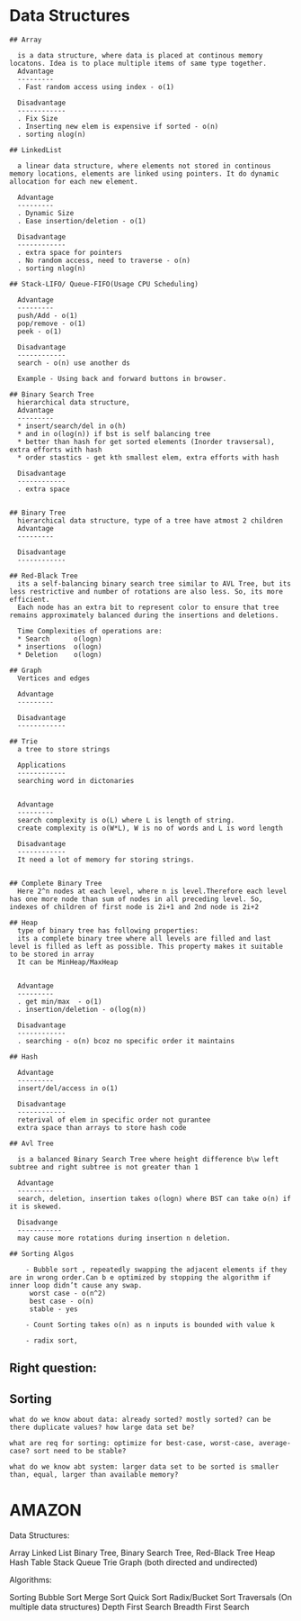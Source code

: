 # Data Structures

	## Array

	  is a data structure, where data is placed at continous memory locatons. Idea is to place multiple items of same type together. 
	  Advantage
	  ---------
	  . Fast random access using index - o(1)

	  Disadvantage
	  ------------
	  . Fix Size
	  . Inserting new elem is expensive if sorted - o(n)
	  . sorting nlog(n)

	## LinkedList

	  a linear data structure, where elements not stored in continous memory locations, elements are linked using pointers.	It do dynamic allocation for each new element.

	  Advantage
	  ---------
	  . Dynamic Size
	  . Ease insertion/deletion - o(1)
	  
	  Disadvantage
	  ------------  
	  . extra space for pointers
	  . No random access, need to traverse - o(n)
	  . sorting nlog(n)

	## Stack-LIFO/ Queue-FIFO(Usage CPU Scheduling)

	  Advantage
	  ---------
	  push/Add - o(1)
	  pop/remove - o(1)
	  peek - o(1)
	  
	  Disadvantage
	  ------------  
	  search - o(n) use another ds

	  Example - Using back and forward buttons in browser.

	## Binary Search Tree
	  hierarchical data structure, 		
	  Advantage
	  ---------
	  * insert/search/del in o(h) 
	  * and in o(log(n)) if bst is self balancing tree
	  * better than hash for get sorted elements (Inorder travsersal), extra efforts with hash
	  * order stastics - get kth smallest elem, extra efforts with hash
	  
	  Disadvantage
	  ------------
	  . extra space


	## Binary Tree
	  hierarchical data structure, type of a tree have atmost 2 children	
	  Advantage
	  ---------
	  
	  Disadvantage
	  ------------

	## Red-Black Tree
	  its a self-balancing binary search tree similar to AVL Tree, but its less restrictive and number of rotations are also less. So, its more efficient.
	  Each node has an extra bit to represent color to ensure that tree remains approximately balanced during the insertions and deletions.

	  Time Complexities of operations are:
	  * Search    	o(logn)
	  * insertions  o(logn)
	  * Deletion    o(logn)

	## Graph
	  Vertices and edges

	  Advantage
	  ---------
	  
	  Disadvantage
	  ------------

	## Trie
	  a tree to store strings
	  
	  Applications
	  ------------
	  searching word in dictonaries

	  
	  Advantage
	  ---------
	  search complexity is o(L) where L is length of string.
	  create complexity is o(W*L), W is no of words and L is word length

	  Disadvantage
	  ------------              
	  It need a lot of memory for storing strings.
	  

	## Complete Binary Tree
	  Here 2^n nodes at each level, where n is level.Therefore each level has one more node than sum of nodes in all preceding level. So, indexes of children of first node is 2i+1 and 2nd node is 2i+2
	  
	## Heap
	  type of binary tree has following properties:
	  its a complete binary tree where all levels are filled and last level is filled as left as possible. This property makes it suitable to be stored in array
	  It can be MinHeap/MaxHeap

	  
	  Advantage
	  ---------
	  . get min/max  - o(1)
	  . insertion/deletion - o(log(n))

	  Disadvantage
	  ------------   
	  . searching - o(n) bcoz no specific order it maintains

	## Hash
	  
	  Advantage
	  ---------
	  insert/del/access in o(1) 
	  
	  Disadvantage
	  ------------
	  reterival of elem in specific order not gurantee
	  extra space than arrays to store hash code

	## Avl Tree

	  is a balanced Binary Search Tree where height difference b\w left subtree and right subtree is not greater than 1

	  Advantage
	  ---------
	  search, deletion, insertion takes o(logn) where BST can take o(n) if it is skewed.

	  Disadvange
	  -----------
	  may cause more rotations during insertion n deletion.

	## Sorting Algos
	
		- Bubble sort , repeatedly swapping the adjacent elements if they are in wrong order.Can b e optimized by stopping the algorithm if inner loop didn’t cause any swap.
		 worst case - o(n^2)
		 best case - o(n)
		 stable - yes
		
		- Count Sorting takes o(n) as n inputs is bounded with value k

		- radix sort,  

## Right question:

## Sorting

	what do we know about data: already sorted? mostly sorted? can be there duplicate values? how large data set be?

	what are req for sorting: optimize for best-case, worst-case, average-case? sort need to be stable? 

	what do we know abt system: larger data set to be sorted is smaller than, equal, larger than available memory?
		  

AMAZON
==========
Data Structures:

Array
Linked List
Binary Tree, Binary Search Tree, Red-Black Tree
Heap
Hash Table
Stack
Queue
Trie
Graph (both directed and undirected)
 

Algorithms:

Sorting
Bubble Sort
Merge Sort
Quick Sort
Radix/Bucket Sort
Traversals (On multiple data structures)
Depth First Search
Breadth First Search		  



